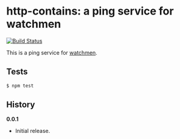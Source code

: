 # http-contains: a ping service for watchmen

[![Build Status](https://api.travis-ci.org/iloire/watchmen-ping-http-contains.svg?branch=master)](https://travis-ci.org/iloire/watchmen-ping-http-contains)

This is a ping service for [watchmen](https://github.com/iloire/WatchMen).

## Tests

```sh
$ npm test
```

## History

**0.0.1**

- Initial release.
